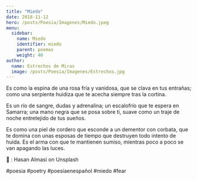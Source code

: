 ```yaml
---
title: "Miedo"
date: 2018-11-12
hero: /posts/Poesia/Imagenes/Miedo.jpeg
menu:
  sidebar:
    name: Miedo
    identifier: miedo
    parent: poemas
    weight: 40
author:
  name: Estrechos de Miras
  image: /posts/Poesia/Imagenes/Estrechos.jpg
---
```


Es como la espina de una rosa fría y vanidosa, que se clava en tus entrañas; como una serpiente huidiza que te acecha siempre tras la cortina.

Es un río de sangre, dudas y adrenalina; un escalofrío que te espera en Samarra; una mano negra que se posa sobre ti, suave como un traje de noche entretejido de tus sueños.

Es como una piel de cordero que esconde a un dementor con corbata, que te domina con unas esposas de tiempo que destruyen todo intento de huida. Es el arma con que te mantienen sumiso, mientras poco a poco se van apagando las luces.

📸 : Hasan Almasi on Unsplash

#poesia #poetry #poesiaenespañol #miedo #fear
